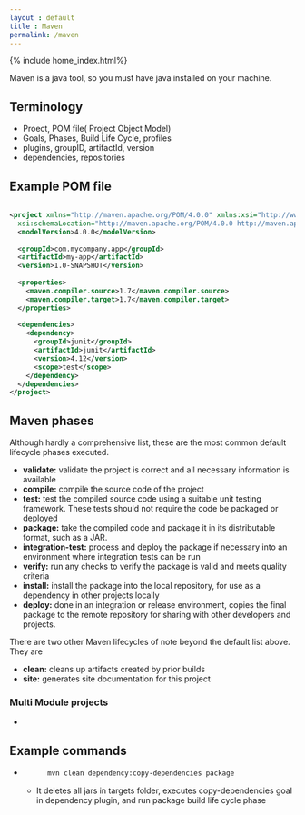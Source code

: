 ```yaml
---
layout : default
title : Maven
permalink: /maven
---
```

{% include home_index.html%}

Maven is a java tool, so you must have java installed on your machine.

## Terminology

- Proect, POM file( Project Object Model)
- Goals, Phases, Build Life Cycle, profiles
- plugins, groupID, artifactId, version
- dependencies, repositories

## Example POM file

```xml

<project xmlns="http://maven.apache.org/POM/4.0.0" xmlns:xsi="http://www.w3.org/2001/XMLSchema-instance"
  xsi:schemaLocation="http://maven.apache.org/POM/4.0.0 http://maven.apache.org/xsd/maven-4.0.0.xsd">
  <modelVersion>4.0.0</modelVersion>
 
  <groupId>com.mycompany.app</groupId>
  <artifactId>my-app</artifactId>
  <version>1.0-SNAPSHOT</version>
 
  <properties>
    <maven.compiler.source>1.7</maven.compiler.source>
    <maven.compiler.target>1.7</maven.compiler.target>
  </properties>
 
  <dependencies>
    <dependency>
      <groupId>junit</groupId>
      <artifactId>junit</artifactId>
      <version>4.12</version>
      <scope>test</scope>
    </dependency>
  </dependencies>
</project>

```

## Maven phases

Although hardly a comprehensive list, these are the most common default lifecycle phases executed.

- **validate:** validate the project is correct and all necessary information is available
- **compile:** compile the source code of the project
- **test:** test the compiled source code using a suitable unit testing framework. These tests should not require the code be packaged or deployed
- **package:** take the compiled code and package it in its distributable format, such as a JAR.
- **integration-test:** process and deploy the package if necessary into an environment where integration tests can be run
- **verify:** run any checks to verify the package is valid and meets quality criteria
- **install:** install the package into the local repository, for use as a dependency in other projects locally
- **deploy:** done in an integration or release environment, copies the final package to the remote repository for sharing with other developers and projects.

There are two other Maven lifecycles of note beyond the default list above. They are

- **clean:** cleans up artifacts created by prior builds
- **site:** generates site documentation for this project

### Multi Module projects

- 

## Example commands

- ```bash 
        mvn clean dependency:copy-dependencies package 
    ```
    - It deletes all jars in targets folder, executes copy-dependencies goal in dependency plugin, and run package build life cycle phase
